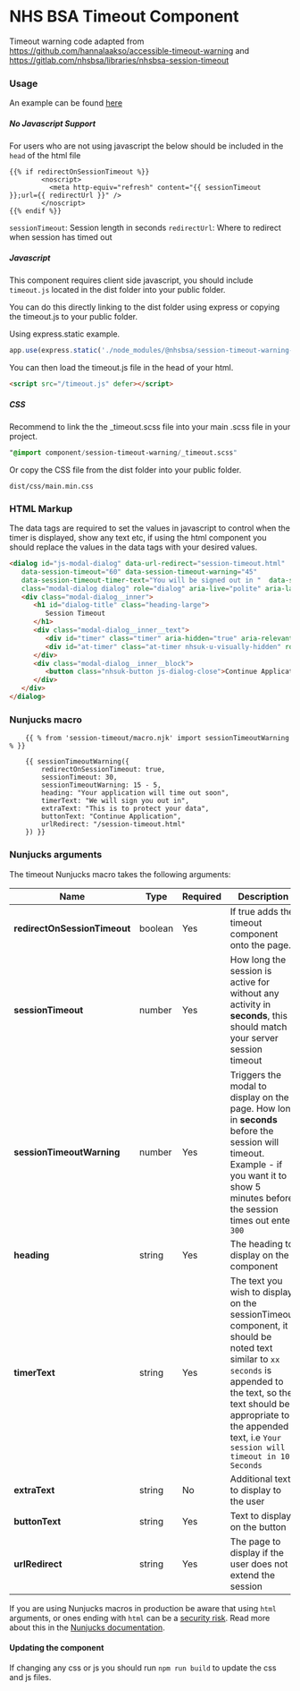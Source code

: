 # NHS BSA Timeout Component

Timeout warning code adapted from https://github.com/hannalaakso/accessible-timeout-warning and https://gitlab.com/nhsbsa/libraries/nhsbsa-session-timeout

### Usage

An example can be found [here](https://nhsbsa.gitlab.io/libraries/node/session-timeout-warning-component)

##### No Javascript Support

For users who are not using javascript the below should be included in the `head` of the html file 

```
{{% if redirectOnSessionTimeout %}}
        <noscript>
          <meta http-equiv="refresh" content="{{ sessionTimeout }};url={{ redirectUrl }}" />
        </noscript>
{{% endif %}}
```

`sessionTimeout`: Session length in seconds
`redirectUrl`: Where to redirect when session has timed out


##### Javascript
This component requires client side javascript, you should include `timeout.js` located in the dist folder into your public folder.

You can do this directly linking to the dist folder using express or copying the timeout.js to your public folder. 

Using express.static example. 

```js
app.use(express.static('./node_modules/@nhsbsa/session-timeout-warning-component/dist'))
```
You can then load the timeout.js file in the head of your html. 

```html
<script src="/timeout.js" defer></script>
```

##### CSS
Recommend to link the the _timeout.scss file into your main .scss file in your project.

```sass
"@import component/session-timeout-warning/_timeout.scss"
```

Or copy the CSS file from the dist folder into your public folder. 

```
dist/css/main.min.css
```

### HTML Markup

The data tags are required to set the values in javascript to control when the timer is displayed, show any text etc, if using the html component you should replace the values in the data tags with your desired values.

```html
<dialog id="js-modal-dialog" data-url-redirect="session-timeout.html"
   data-session-timeout="60" data-session-timeout-warning="45"
   data-session-timeout-timer-text="You will be signed out in "  data-session-timeout-timer-extra-text="This is to ensure you data is safe"
   class="modal-dialog dialog" role="dialog" aria-live="polite" aria-labelledby="dialog-title" aria-describedby="at-timer">
   <div class="modal-dialog__inner">
      <h1 id="dialog-title" class="heading-large">
         Session Timeout
      </h1>
      <div class="modal-dialog__inner__text">
         <div id="timer" class="timer" aria-hidden="true" aria-relevant="additions"></div>
         <div id="at-timer" class="at-timer nhsuk-u-visually-hidden" role="status"></div>
      </div>
      <div class="modal-dialog__inner__block">
         <button class="nhsuk-button js-dialog-close">Continue Application</button>
      </div>
   </div>
</dialog>
```

### Nunjucks macro

```
    {{ % from 'session-timeout/macro.njk' import sessionTimeoutWarning % }}

    {{ sessionTimeoutWarning({
        redirectOnSessionTimeout: true,
        sessionTimeout: 30,
        sessionTimeoutWarning: 15 - 5,
        heading: "Your application will time out soon",
        timerText: "We will sign you out in",
        extraText: "This is to protect your data",
        buttonText: "Continue Application",
        urlRedirect: "/session-timeout.html"
    }) }}
```

### Nunjucks arguments

The timeout Nunjucks macro takes the following arguments:

| Name                   | Type    | Required | Description                                                                                                                                                                                                                                                                |
| ---------------------- | ------- | -------- | -------------------------------------------------------------------------------------------------------------------------------------------------------------------------------------------------------------------------------------------------------------------------- |
| **redirectOnSessionTimeout**            | boolean  | Yes       | If true adds the timeout component onto the page.                                                                                   |
| **sessionTimeout**     | number  | Yes      | How long the session is active for without any activity in **seconds**, this should match your server session timeout |
| **sessionTimeoutWarning**  | number  | Yes      | Triggers the modal to display on the page. How long in **seconds** before the session will timeout. Example - if you want it to show 5 minutes before the session times out enter `300`  |
| **heading** | string | Yes | The heading to display on the component                                                                                                                            
| **timerText**               | string  | Yes      | The text you wish to display on the sessionTimeout component, it should be noted text similar to `xx seconds` is appended to the text, so the text should be appropriate to the appended text, i.e `Your session will timeout in 10 Seconds` |
| **extraText**               | string  | No      | Additional text to display to the user |
| **buttonText**               | string  | Yes      | Text to display on the button |
| **urlRedirect**               | string  | Yes      | The page to display if the user does not extend the session |


If you are using Nunjucks macros in production be aware that using `html` arguments, or ones ending with `html` can be a [security risk](https://developer.mozilla.org/en-US/docs/Glossary/Cross-site_scripting). Read more about this in the [Nunjucks documentation](https://mozilla.github.io/nunjucks/api.html#user-defined-templates-warning).

#### Updating the component
If changing any css or js you should run `npm run build` to update the css and js files. 
